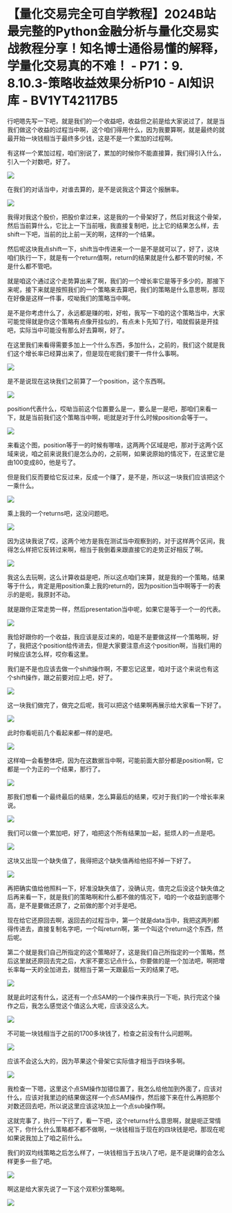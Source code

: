 # 【量化交易完全可自学教程】2024B站最完整的Python金融分析与量化交易实战教程分享！知名博士通俗易懂的解释，学量化交易真的不难！ - P71：9. 8.10.3-策略收益效果分析P10 - AI知识库 - BV1YT42117B5

行吧嗯先写一下吧，就是我们的一个收益吧，收益但之前是给大家说过了，就是当我们做这个收益的过程当中啊，这个咱们得用什么，因为我要算啊，就是最终的就最开始一块钱相当于最终多少钱，这是不是一个累加的过程啊。

有这样一个累加过程，咱们别说了，累加的时候你不能直接算，我们得引入什么，引入一个对数吧，好了。

![](img/37da4332c07ff7b60a697cc4dde6acef_1.png)

在我们的对话当中，对谁去算的，是不是说我这个算这个报酬率。

![](img/37da4332c07ff7b60a697cc4dde6acef_3.png)

我得对我这个股价，把股价拿过来，这是我的一个骨架好了，然后对我这个骨架，然后当前算什么，它比上一下当前哦，我直接复制吧，比上它的结果怎么样，去shift一下吧，当前的比上前一天的啊，这样的一个结果。

然后呢这块我点shift一下，shift当中传进来一个一是不是就可以了，好了，这块咱们执行一下，就是有一个return值啊，return的结果就是什么都不管的时候，不是什么都不管吧。

就是咱这个通过这个走势算出来了啊，我们的一个增长率它是等于多少的，那接下来呢，接下来就是按照我们的一个策略来去算吧，我们的策略是什么意思啊，那现在好像是这样一件事，哎呦我们的策略当中啊。

是不是你考虑什么了，永远都是赚的啦，好啦，我写一下咱的这个策略当中，大家可能觉得就是你这个策略有点像开挂似的，有点未卜先知了行，咱就假装是开挂吧，实际当中可能没有那么好去算啊，好了。

在这里我们来看得需要多加上一个什么东西，多加什么，之前的，我们这个就是我们这个增长率已经算出来了，但是现在呢我们要干一件什么事啊。



![](img/37da4332c07ff7b60a697cc4dde6acef_5.png)

是不是说现在这块我们之前算了一个position，这个东西啊。

![](img/37da4332c07ff7b60a697cc4dde6acef_7.png)

position代表什么，哎呦当前这个位置要么是一，要么是一是吧，那咱们来看一下，就是当前我们这个策略当中啊，呃就是对于什么时候position会等于一。



![](img/37da4332c07ff7b60a697cc4dde6acef_9.png)

来看这个图，position等于一的时候有哪啥，这两两个区域是吧，那对于这两个区域来说，咱之前来说我们是怎么办的，之前啊，如果说原始的情况下，在这里它是由100变成80，他是亏了。

但是我们反而要给它反过来，反成一个赚了，是不是，所以这一块我们应该把这个一乘什么。

![](img/37da4332c07ff7b60a697cc4dde6acef_11.png)

乘上我的一个returns吧，这没问题吧。

![](img/37da4332c07ff7b60a697cc4dde6acef_13.png)

因为这块我说了哎，这两个地方是我在测试当中观察到的，对于这样两个区间，我得怎么样把它反转过来啊，相当于我倒着来跟直接它的走势正好相反了啊。



![](img/37da4332c07ff7b60a697cc4dde6acef_15.png)

我这么去玩啊，这么计算收益是吧，所以这点咱们来算，就是我的一个策略，结果等于什么，肯定是用position乘上我的return的，因为position当中啊等于一的表示的是呃，我原封不动。

就是跟你正常走势一样，然后presentation当中呢，如果它是等于一个一的代表。

![](img/37da4332c07ff7b60a697cc4dde6acef_17.png)

我恰好跟你的一个收益，我应该是反过来的，咱是不是要做这样一个策略啊，好了，我把这个position给传进去，但是大家要注意点这个position啊，当我们用的时候应该怎么样，哎你看这里。

我们是不是也应该去做一个shift操作啊，不要忘记这里，咱对于这个来说也有这个shift操作，跟之前要对应上吧，好了。



![](img/37da4332c07ff7b60a697cc4dde6acef_19.png)

这一块我们做完了，做完之后呢，我可以把这个结果啊再展示给大家看一下好了。

![](img/37da4332c07ff7b60a697cc4dde6acef_21.png)

此时你看呃前几个看起来都一样的是吧。

![](img/37da4332c07ff7b60a697cc4dde6acef_23.png)

这样咱一会看整体吧，因为在这数据当中啊，可能前面大部分都是position啊，它都是一个为正的一个结果，那行了。



![](img/37da4332c07ff7b60a697cc4dde6acef_25.png)

那我们想看一个最终最后的结果，怎么算最后的结果，哎对于我们的一个增长率来说。

![](img/37da4332c07ff7b60a697cc4dde6acef_27.png)

我们可以做一个累加吧，好了，咱把这个所有结果加一起，挺烦人的一点是吧。

![](img/37da4332c07ff7b60a697cc4dde6acef_29.png)

这块又出现一个缺失值了，我得把这个缺失值再给他招不掉一下好了。

![](img/37da4332c07ff7b60a697cc4dde6acef_31.png)

再把确实值给他照料一下，好准没缺失值了，没确认完，值完之后没这个缺失值之后再来看一下，就是我们的策略啊和什么都不做的情况下，咱的一个收益到底哪个高，是不是要做还原了，之前做的那个对手是吧。

现在给它还原回去啊，返回去的过程当中，第一个就是data当中，我把这两列都得传进去，直接复制名字吧，一个叫return啊，第一个叫这个return这个东西，然后呢。

第二个就是我们自己所指定的这个策略好了，这是我们自己所指定的一个策略，然后这里就还原回去完之后，大家不要忘记点什么，你要做的是一个加法吧，啊把增长率每一天的全加进去，就相当于第一天跟最后一天的结果了吧。



![](img/37da4332c07ff7b60a697cc4dde6acef_33.png)

就是此时这有什么，这还有一个点SAM的一个操作来执行一下呃，执行完这个操作之后，我怎么感觉这个值这么大呢，应该没这么大。



![](img/37da4332c07ff7b60a697cc4dde6acef_35.png)

不可能一块钱相当于之前的1700多块钱了，检查之前没有什么问题啊。

![](img/37da4332c07ff7b60a697cc4dde6acef_37.png)

应该不会这么大的，因为苹果这个骨架它实际值才相当于四块多啊。

![](img/37da4332c07ff7b60a697cc4dde6acef_39.png)

我检查一下嗯，这里这个点SM操作加错位置了，我怎么给他加到外面了，应该对什么，应该对我里边的结果做这样一个点SAM操作，然后接下来在什么再把那个对数还回去吧，所以说这里应该这块加上一个点sub操作啊。

这就完事了，执行一下行了，看一下吧，这个returns什么意思啊，就是呃正常情况下，你什么什么策略都不都不做啊，一块钱相当于现在的四块钱是吧，那现在呢如果说我加上了咱之前什么。

我们的双均线策略之后怎么样了，一块钱相当于五块八了吧，是不是说赚的会怎么样更多一些了吧。

![](img/37da4332c07ff7b60a697cc4dde6acef_41.png)

啊这是给大家先说了一下这个双积分策略啊。

![](img/37da4332c07ff7b60a697cc4dde6acef_43.png)
